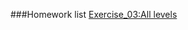 ###Homework list
[Exercise_03:All levels](https://github.com/yzj9639/computationalphysics_N2014301020008/blob/master/README.md)
